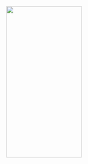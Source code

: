 <img src="https://media1.giphy.com/media/RyXVu4ZW454IM/200.gif" data-canonical-src="https://gyazo.com/eb5c5741b6a9a16c692170a41a49c858.png" width="200" height="400" />

<!--
**SeaWar741/SeaWar741** is a ✨ _special_ ✨ repository because its `README.md` (this file) appears on your GitHub profile.

Here are some ideas to get you started:

- 🔭 I’m currently working on ...
- 🌱 I’m currently learning ...
- 👯 I’m looking to collaborate on ...
- 🤔 I’m looking for help with ...
- 💬 Ask me about ...
- 📫 How to reach me: ...
- 😄 Pronouns: ...
- ⚡ Fun fact: ...
-->

